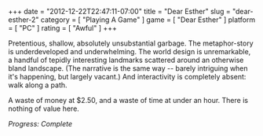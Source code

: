 +++
date = "2012-12-22T22:47:11-07:00"
title = "Dear Esther"
slug = "dear-esther-2"
category = [ "Playing A Game" ]
game = [ "Dear Esther" ]
platform = [ "PC" ]
rating = [ "Awful" ]
+++

Pretentious, shallow, absolutely unsubstantial garbage.  The metaphor-story is underdeveloped and underwhelming.  The world design is unremarkable, a handful of tepidly interesting landmarks scattered around an otherwise bland landscape.  (The narrative is the same way -- barely intriguing when it's happening, but largely vacant.)  And interactivity is completely absent: walk along a path.

A waste of money at $2.50, and a waste of time at under an hour.  There is nothing of value here.

<i>Progress: Complete</i>